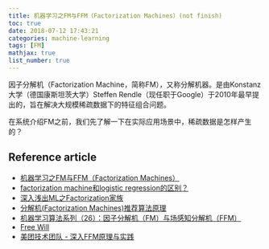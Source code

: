 ```yaml
---
title: 机器学习之FM与FFM（Factorization Machines）(not finish)
toc: true
date: 2018-07-12 17:43:21
categories: machine-learning
tags: [FM]
mathjax: true
list_number: true
---
```


<script type="text/x-mathjax-config">
  MathJax.Hub.Config({
    extensions: ["tex2jax.js"],
    jax: ["input/TeX"],
    tex2jax: {
      inlineMath: [ ['$','$'], ['\\(','\\)'] ],
      displayMath: [ ['$$','$$']],
      processEscapes: true
    }
  });
</script>
<script type="text/javascript" src="https://cdn.mathjax.org/mathjax/latest/MathJax.js?config=TeX-AMS_HTML,http://myserver.com/MathJax/config/local/local.js">
</script>

因子分解机（Factorization Machine，简称FM），又称分解机器。是由Konstanz大学（德国康斯坦茨大学）Steffen Rendle（现任职于Google）于2010年最早提出的，旨在解决大规模稀疏数据下的特征组合问题。

<!-- more -->

在系统介绍FM之前，我们先了解一下在实际应用场景中，稀疏数据是怎样产生的？

## Reference article

- [机器学习之FM与FFM（Factorization Machines）][1]
- [factorization machine和logistic regression的区别？][2]
- [深入浅出ML之Factorization家族][3]
- [分解机(Factorization Machines)推荐算法原理][4]
- [机器学习算法系列（26）：因子分解机（FM）与场感知分解机（FFM）][5]
- [Free Will][6]
- [美团技术团队 - 深入FFM原理与实践][7]

[1]: https://blog.csdn.net/wyisfish/article/details/79998959
[2]: https://www.zhihu.com/question/27043630?from=profile_question_card
[3]: http://www.52caml.com/head_first_ml/ml-chapter9-factorization-family/
[4]: https://www.cnblogs.com/pinard/p/6370127.html
[5]: https://plushunter.github.io/2017/07/13/%E6%9C%BA%E5%99%A8%E5%AD%A6%E4%B9%A0%E7%AE%97%E6%B3%95%E7%B3%BB%E5%88%97%EF%BC%8826%EF%BC%89%EF%BC%9A%E5%9B%A0%E5%AD%90%E5%88%86%E8%A7%A3%E6%9C%BA%EF%BC%88FM%EF%BC%89%E4%B8%8E%E5%9C%BA%E6%84%9F%E7%9F%A5%E5%88%86%E8%A7%A3%E6%9C%BA%EF%BC%88FFM%EF%BC%89/
[6]: https://plushunter.github.io/tech-stack/
[7]: https://tech.meituan.com/deep_understanding_of_ffm_principles_and_practices.html